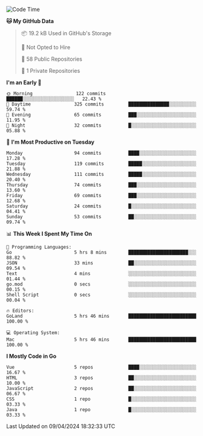 <!--START_SECTION:waka-->
![Code Time](http://img.shields.io/badge/Code%20Time-1%2C050%20hrs%2056%20mins-blue)

**🐱 My GitHub Data** 

> 📦 19.2 kB Used in GitHub's Storage 
 > 
> 🚫 Not Opted to Hire
 > 
> 📜 58 Public Repositories 
 > 
> 🔑 1 Private Repositories 
 > 
**I'm an Early 🐤** 

```text
🌞 Morning                122 commits         ██████░░░░░░░░░░░░░░░░░░░   22.43 % 
🌆 Daytime                325 commits         ███████████████░░░░░░░░░░   59.74 % 
🌃 Evening                65 commits          ███░░░░░░░░░░░░░░░░░░░░░░   11.95 % 
🌙 Night                  32 commits          █░░░░░░░░░░░░░░░░░░░░░░░░   05.88 % 
```
📅 **I'm Most Productive on Tuesday** 

```text
Monday                   94 commits          ████░░░░░░░░░░░░░░░░░░░░░   17.28 % 
Tuesday                  119 commits         █████░░░░░░░░░░░░░░░░░░░░   21.88 % 
Wednesday                111 commits         █████░░░░░░░░░░░░░░░░░░░░   20.40 % 
Thursday                 74 commits          ███░░░░░░░░░░░░░░░░░░░░░░   13.60 % 
Friday                   69 commits          ███░░░░░░░░░░░░░░░░░░░░░░   12.68 % 
Saturday                 24 commits          █░░░░░░░░░░░░░░░░░░░░░░░░   04.41 % 
Sunday                   53 commits          ██░░░░░░░░░░░░░░░░░░░░░░░   09.74 % 
```


📊 **This Week I Spent My Time On** 

```text
💬 Programming Languages: 
Go                       5 hrs 8 mins        ██████████████████████░░░   88.82 % 
JSON                     33 mins             ██░░░░░░░░░░░░░░░░░░░░░░░   09.54 % 
Text                     4 mins              ░░░░░░░░░░░░░░░░░░░░░░░░░   01.44 % 
go.mod                   0 secs              ░░░░░░░░░░░░░░░░░░░░░░░░░   00.15 % 
Shell Script             0 secs              ░░░░░░░░░░░░░░░░░░░░░░░░░   00.04 % 

🔥 Editors: 
GoLand                   5 hrs 46 mins       █████████████████████████   100.00 % 

💻 Operating System: 
Mac                      5 hrs 46 mins       █████████████████████████   100.00 % 
```

**I Mostly Code in Go** 

```text
Vue                      5 repos             ████░░░░░░░░░░░░░░░░░░░░░   16.67 % 
HTML                     3 repos             ██░░░░░░░░░░░░░░░░░░░░░░░   10.00 % 
JavaScript               2 repos             ██░░░░░░░░░░░░░░░░░░░░░░░   06.67 % 
CSS                      1 repo              █░░░░░░░░░░░░░░░░░░░░░░░░   03.33 % 
Java                     1 repo              █░░░░░░░░░░░░░░░░░░░░░░░░   03.33 % 
```




 Last Updated on 09/04/2024 18:32:33 UTC
<!--END_SECTION:waka-->
